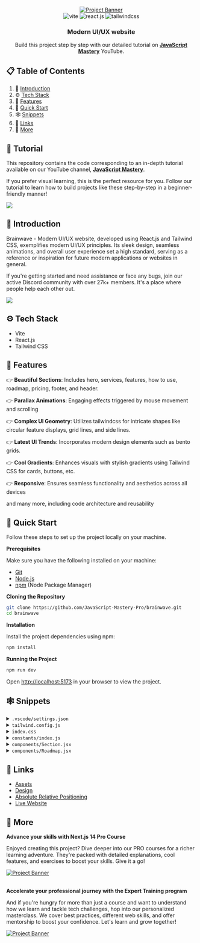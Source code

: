 <div align="center">
  <br />
    <a href="https://youtu.be/B91wc5dCEBA" target="_blank">
      <img src="https://i.ibb.co/Kqdv8j1/Image-from.png" alt="Project Banner">
    </a>
  <br />

  <div>
    <img src="https://img.shields.io/badge/-Vite-black?style=for-the-badge&logoColor=white&logo=vite&color=646CFF" alt="vite" />
    <img src="https://img.shields.io/badge/-React_JS-black?style=for-the-badge&logoColor=white&logo=react&color=61DAFB" alt="react.js" />
    <img src="https://img.shields.io/badge/-Tailwind_CSS-black?style=for-the-badge&logoColor=white&logo=tailwindcss&color=06B6D4" alt="tailwindcss" />
  </div>

  <h3 align="center">Modern UI/UX website</h3>

   <div align="center">
     Build this project step by step with our detailed tutorial on <a href="https://www.youtube.com/@javascriptmastery/videos" target="_blank"><b>JavaScript Mastery</b></a> YouTube.
    </div>
</div>

## 📋 <a name="table">Table of Contents</a>

1. 🤖 [Introduction](#introduction)
2. ⚙️ [Tech Stack](#tech-stack)
3. 🔋 [Features](#features)
4. 🤸 [Quick Start](#quick-start)
5. 🕸️ [Snippets](#snippets)
6. 🔗 [Links](#links)
7. 🚀 [More](#more)

## 🚨 Tutorial

This repository contains the code corresponding to an in-depth tutorial available on our YouTube channel, <a href="https://www.youtube.com/@javascriptmastery/videos" target="_blank"><b>JavaScript Mastery</b></a>.

If you prefer visual learning, this is the perfect resource for you. Follow our tutorial to learn how to build projects like these step-by-step in a beginner-friendly manner!

<a href="https://youtu.be/B91wc5dCEBA" target="_blank"><img src="https://github.com/sujatagunale/EasyRead/assets/151519281/1736fca5-a031-4854-8c09-bc110e3bc16d" /></a>

## <a name="introduction">🤖 Introduction</a>

Brainwave - Modern UI/UX website, developed using React.js and Tailwind CSS, exemplifies modern UI/UX principles. Its sleek design, seamless animations, and overall user experience set a high standard, serving as a reference or inspiration for future modern applications or websites in general.

If you're getting started and need assistance or face any bugs, join our active Discord community with over 27k+ members. It's a place where people help each other out.

<a href="https://discord.com/invite/n6EdbFJ" target="_blank"><img src="https://github.com/sujatagunale/EasyRead/assets/151519281/618f4872-1e10-42da-8213-1d69e486d02e" /></a>

## <a name="tech-stack">⚙️ Tech Stack</a>

- Vite
- React.js
- Tailwind CSS

## <a name="features">🔋 Features</a>

👉 **Beautiful Sections**: Includes hero, services, features, how to use, roadmap, pricing, footer, and header.

👉 **Parallax Animations**: Engaging effects triggered by mouse movement and scrolling

👉 **Complex UI Geometry**: Utilizes tailwindcss for intricate shapes like circular feature displays, grid lines, and side lines.

👉 **Latest UI Trends**: Incorporates modern design elements such as bento grids.

👉 **Cool Gradients**: Enhances visuals with stylish gradients using Tailwind CSS for cards, buttons, etc.

👉 **Responsive**: Ensures seamless functionality and aesthetics across all devices

and many more, including code architecture and reusability

## <a name="quick-start">🤸 Quick Start</a>

Follow these steps to set up the project locally on your machine.

**Prerequisites**

Make sure you have the following installed on your machine:

- [Git](https://git-scm.com/)
- [Node.js](https://nodejs.org/en)
- [npm](https://www.npmjs.com/) (Node Package Manager)

**Cloning the Repository**

```bash
git clone https://github.com/JavaScript-Mastery-Pro/brainwave.git
cd brainwave
```

**Installation**

Install the project dependencies using npm:

```bash
npm install
```

**Running the Project**

```bash
npm run dev
```

Open [http://localhost:5173](http://localhost:5173) in your browser to view the project.

## <a name="snippets">🕸️ Snippets</a>

<details>
<summary><code>.vscode/settings.json</code></summary>

```json
{
	"editor.defaultFormatter": "esbenp.prettier-vscode",
	"editor.formatOnSave": true,
	"editor.codeActionsOnSave": {
		"source.fixAll.eslint": "explicit",
		"source.addMissingImports": "explicit"
	},
	"prettier.tabWidth": 2,
	"prettier.useTabs": false,
	"prettier.semi": true,
	"prettier.singleQuote": false,
	"prettier.jsxSingleQuote": false,
	"prettier.trailingComma": "es5",
	"prettier.arrowParens": "always",
	"[javascriptreact]": {
		"editor.defaultFormatter": "esbenp.prettier-vscode"
	},
	"[css]": {
		"editor.defaultFormatter": "vscode.css-language-features"
	},
	"[svg]": {
		"editor.defaultFormatter": "jock.svg"
	}
}
```

</details>

<details>
<summary><code>tailwind.config.js</code></summary>

```javascript
/** @type {import('tailwindcss').Config} */
import { fontFamily } from "tailwindcss/defaultTheme";
import plugin from "tailwindcss/plugin";

export default {
	content: [
		"./index.html",
		"./src/**/*.{js,ts,jsx,tsx}",
		"./public/assets/**/*.{js,ts,jsx,tsx}",
	],
	theme: {
		extend: {
			colors: {
				color: {
					1: "#AC6AFF",
					2: "#FFC876",
					3: "#FF776F",
					4: "#7ADB78",
					5: "#858DFF",
					6: "#FF98E2",
				},
				stroke: {
					1: "#26242C",
				},
				n: {
					1: "#FFFFFF",
					2: "#CAC6DD",
					3: "#ADA8C3",
					4: "#757185",
					5: "#3F3A52",
					6: "#252134",
					7: "#15131D",
					8: "#0E0C15",
					9: "#474060",
					10: "#43435C",
					11: "#1B1B2E",
					12: "#2E2A41",
					13: "#6C7275",
				},
			},
			fontFamily: {
				sans: ["var(--font-sora)", ...fontFamily.sans],
				code: "var(--font-code)",
				grotesk: "var(--font-grotesk)",
			},
			letterSpacing: {
				tagline: ".15em",
			},
			spacing: {
				0.25: "0.0625rem",
				7.5: "1.875rem",
				15: "3.75rem",
			},
			opacity: {
				15: ".15",
			},
			transitionDuration: {
				DEFAULT: "200ms",
			},
			transitionTimingFunction: {
				DEFAULT: "linear",
			},
			zIndex: {
				1: "1",
				2: "2",
				3: "3",
				4: "4",
				5: "5",
			},
			borderWidth: {
				DEFAULT: "0.0625rem",
			},
			backgroundImage: {
				"radial-gradient": "radial-gradient(var(--tw-gradient-stops))",
				"conic-gradient":
					"conic-gradient(from 225deg, #FFC876, #79FFF7, #9F53FF, #FF98E2, #FFC876)",
				"benefit-card-1": "url(assets/benefits/card-1.svg)",
				"benefit-card-2": "url(assets/benefits/card-2.svg)",
				"benefit-card-3": "url(assets/benefits/card-3.svg)",
				"benefit-card-4": "url(assets/benefits/card-4.svg)",
				"benefit-card-5": "url(assets/benefits/card-5.svg)",
				"benefit-card-6": "url(assets/benefits/card-6.svg)",
			},
		},
	},
	plugins: [
		plugin(function ({ addBase, addComponents, addUtilities }) {
			addBase({});
			addComponents({
				".container": {
					"@apply max-w-[77.5rem] mx-auto px-5 md:px-10 lg:px-15 xl:max-w-[87.5rem]":
						{},
				},
				".h1": {
					"@apply font-semibold text-[2.5rem] leading-[3.25rem] md:text-[2.75rem] md:leading-[3.75rem] lg:text-[3.25rem] lg:leading-[4.0625rem] xl:text-[3.75rem] xl:leading-[4.5rem]":
						{},
				},
				".h2": {
					"@apply text-[1.75rem] leading-[2.5rem] md:text-[2rem] md:leading-[2.5rem] lg:text-[2.5rem] lg:leading-[3.5rem] xl:text-[3rem] xl:leading-tight":
						{},
				},
				".h3": {
					"@apply text-[2rem] leading-normal md:text-[2.5rem]": {},
				},
				".h4": {
					"@apply text-[2rem] leading-normal": {},
				},
				".h5": {
					"@apply text-2xl leading-normal": {},
				},
				".h6": {
					"@apply font-semibold text-lg leading-8": {},
				},
				".body-1": {
					"@apply text-[0.875rem] leading-[1.5rem] md:text-[1rem] md:leading-[1.75rem] lg:text-[1.25rem] lg:leading-8":
						{},
				},
				".body-2": {
					"@apply font-light text-[0.875rem] leading-6 md:text-base": {},
				},
				".caption": {
					"@apply text-sm": {},
				},
				".tagline": {
					"@apply font-grotesk font-light text-xs tracking-tagline uppercase":
						{},
				},
				".quote": {
					"@apply font-code text-lg leading-normal": {},
				},
				".button": {
					"@apply font-code text-xs font-bold uppercase tracking-wider": {},
				},
			});
			addUtilities({
				".tap-highlight-color": {
					"-webkit-tap-highlight-color": "rgba(0, 0, 0, 0)",
				},
			});
		}),
	],
};
```

</details>

<details>
<summary><code>index.css</code></summary>

```css
@import url("https://fonts.googleapis.com/css2?family=Sora:wght@300;400;600&display=swap");
@import url("https://fonts.googleapis.com/css2?family=Source+Code+Pro:wght@400;600;700&display=swap");
@import url("https://fonts.googleapis.com/css2?family=Space+Grotesk:wght@300&display=swap");

@tailwind base;
@tailwind components;
@tailwind utilities;

:root {
	--font-sora: "Sora", sans-serif;
	--font-code: "Source Code Pro", monospace;
	--font-grotesk: "Space Grotesk", sans-serif;
}

* {
	scroll-behavior: smooth;
}

@layer base {
	body {
		@apply font-sans bg-n-8 text-n-1 text-base;
	}
}

.rotate-45 {
	@apply rotate-[45deg];
}

.rotate-90 {
	@apply rotate-[90deg];
}

.rotate-135 {
	@apply rotate-[135deg];
}

.rotate-180 {
	@apply rotate-[180deg];
}

.rotate-225 {
	@apply rotate-[225deg];
}

.rotate-270 {
	@apply rotate-[270deg];
}

.rotate-315 {
	@apply rotate-[315deg];
}

.rotate-360 {
	@apply rotate-[360deg];
}

.-rotate-45 {
	@apply rotate-[-45deg];
}

.-rotate-90 {
	@apply rotate-[-90deg];
}

.-rotate-135 {
	@apply rotate-[-135deg];
}

.-rotate-180 {
	@apply rotate-[-180deg];
}

.-rotate-225 {
	@apply rotate-[-225deg];
}

.-rotate-270 {
	@apply rotate-[-270deg];
}

.-rotate-315 {
	@apply rotate-[-315deg];
}

.-rotate-360 {
	@apply rotate-[-360deg];
}
```

</details>

<details>
<summary><code>constants/index.js</code></summary>

```javascript
import {
	benefitIcon1,
	benefitIcon2,
	benefitIcon3,
	benefitIcon4,
	benefitImage2,
	chromecast,
	disc02,
	discord,
	discordBlack,
	facebook,
	figma,
	file02,
	framer,
	homeSmile,
	instagram,
	notification2,
	notification3,
	notification4,
	notion,
	photoshop,
	plusSquare,
	protopie,
	raindrop,
	recording01,
	recording03,
	roadmap1,
	roadmap2,
	roadmap3,
	roadmap4,
	searchMd,
	slack,
	sliders04,
	telegram,
	twitter,
	yourlogo,
} from "../../public/assets";

export const navigation = [
	{
		id: "0",
		title: "Features",
		url: "#features",
	},
	{
		id: "1",
		title: "Pricing",
		url: "#pricing",
	},
	{
		id: "2",
		title: "How to use",
		url: "#how-to-use",
	},
	{
		id: "3",
		title: "Roadmap",
		url: "#roadmap",
	},
	{
		id: "4",
		title: "New account",
		url: "#signup",
		onlyMobile: true,
	},
	{
		id: "5",
		title: "Sign in",
		url: "#login",
		onlyMobile: true,
	},
];

export const heroIcons = [homeSmile, file02, searchMd, plusSquare];

export const notificationImages = [notification4, notification3, notification2];

export const companyLogos = [yourlogo, yourlogo, yourlogo, yourlogo, yourlogo];

export const brainwaveServices = [
	"Photo generating",
	"Photo enhance",
	"Seamless Integration",
];

export const brainwaveServicesIcons = [
	recording03,
	recording01,
	disc02,
	chromecast,
	sliders04,
];

export const roadmap = [
	{
		id: "0",
		title: "Voice recognition",
		text: "Enable the chatbot to understand and respond to voice commands, making it easier for users to interact with the app hands-free.",
		date: "May 2023",
		status: "done",
		imageUrl: roadmap1,
		colorful: true,
	},
	{
		id: "1",
		title: "Gamification",
		text: "Add game-like elements, such as badges or leaderboards, to incentivize users to engage with the chatbot more frequently.",
		date: "May 2023",
		status: "progress",
		imageUrl: roadmap2,
	},
	{
		id: "2",
		title: "Chatbot customization",
		text: "Allow users to customize the chatbot's appearance and behavior, making it more engaging and fun to interact with.",
		date: "May 2023",
		status: "done",
		imageUrl: roadmap3,
	},
	{
		id: "3",
		title: "Integration with APIs",
		text: "Allow the chatbot to access external data sources, such as weather APIs or news APIs, to provide more relevant recommendations.",
		date: "May 2023",
		status: "progress",
		imageUrl: roadmap4,
	},
];

export const collabText =
	"With smart automation and top-notch security, it's the perfect solution for teams looking to work smarter.";

export const collabContent = [
	{
		id: "0",
		title: "Seamless Integration",
		text: collabText,
	},
	{
		id: "1",
		title: "Smart Automation",
	},
	{
		id: "2",
		title: "Top-notch Security",
	},
];

export const collabApps = [
	{
		id: "0",
		title: "Figma",
		icon: figma,
		width: 26,
		height: 36,
	},
	{
		id: "1",
		title: "Notion",
		icon: notion,
		width: 34,
		height: 36,
	},
	{
		id: "2",
		title: "Discord",
		icon: discord,
		width: 36,
		height: 28,
	},
	{
		id: "3",
		title: "Slack",
		icon: slack,
		width: 34,
		height: 35,
	},
	{
		id: "4",
		title: "Photoshop",
		icon: photoshop,
		width: 34,
		height: 34,
	},
	{
		id: "5",
		title: "Protopie",
		icon: protopie,
		width: 34,
		height: 34,
	},
	{
		id: "6",
		title: "Framer",
		icon: framer,
		width: 26,
		height: 34,
	},
	{
		id: "7",
		title: "Raindrop",
		icon: raindrop,
		width: 38,
		height: 32,
	},
];

export const pricing = [
	{
		id: "0",
		title: "Basic",
		description: "AI chatbot, personalized recommendations",
		price: "0",
		features: [
			"An AI chatbot that can understand your queries",
			"Personalized recommendations based on your preferences",
			"Ability to explore the app and its features without any cost",
		],
	},
	{
		id: "1",
		title: "Premium",
		description: "Advanced AI chatbot, priority support, analytics dashboard",
		price: "9.99",
		features: [
			"An advanced AI chatbot that can understand complex queries",
			"An analytics dashboard to track your conversations",
			"Priority support to solve issues quickly",
		],
	},
	{
		id: "2",
		title: "Enterprise",
		description: "Custom AI chatbot, advanced analytics, dedicated account",
		price: null,
		features: [
			"An AI chatbot that can understand your queries",
			"Personalized recommendations based on your preferences",
			"Ability to explore the app and its features without any cost",
		],
	},
];

export const benefits = [
	{
		id: "0",
		title: "Ask anything",
		text: "Lets users quickly find answers to their questions without having to search through multiple sources.",
		backgroundUrl: "assets/benefits/card-1.svg",
		iconUrl: benefitIcon1,
		imageUrl: benefitImage2,
	},
	{
		id: "1",
		title: "Improve everyday",
		text: "The app uses natural language processing to understand user queries and provide accurate and relevant responses.",
		backgroundUrl: "assets/benefits/card-2.svg",
		iconUrl: benefitIcon2,
		imageUrl: benefitImage2,
		light: true,
	},
	{
		id: "2",
		title: "Connect everywhere",
		text: "Connect with the AI chatbot from anywhere, on any device, making it more accessible and convenient.",
		backgroundUrl: "assets/benefits/card-3.svg",
		iconUrl: benefitIcon3,
		imageUrl: benefitImage2,
	},
	{
		id: "3",
		title: "Fast responding",
		text: "Lets users quickly find answers to their questions without having to search through multiple sources.",
		backgroundUrl: "assets/benefits/card-4.svg",
		iconUrl: benefitIcon4,
		imageUrl: benefitImage2,
		light: true,
	},
	{
		id: "4",
		title: "Ask anything",
		text: "Lets users quickly find answers to their questions without having to search through multiple sources.",
		backgroundUrl: "assets/benefits/card-5.svg",
		iconUrl: benefitIcon1,
		imageUrl: benefitImage2,
	},
	{
		id: "5",
		title: "Improve everyday",
		text: "The app uses natural language processing to understand user queries and provide accurate and relevant responses.",
		backgroundUrl: "assets/benefits/card-6.svg",
		iconUrl: benefitIcon2,
		imageUrl: benefitImage2,
	},
];

export const socials = [
	{
		id: "0",
		title: "Discord",
		iconUrl: discordBlack,
		url: "#",
	},
	{
		id: "1",
		title: "Twitter",
		iconUrl: twitter,
		url: "#",
	},
	{
		id: "2",
		title: "Instagram",
		iconUrl: instagram,
		url: "#",
	},
	{
		id: "3",
		title: "Telegram",
		iconUrl: telegram,
		url: "#",
	},
	{
		id: "4",
		title: "Facebook",
		iconUrl: facebook,
		url: "#",
	},
];
```

</details>

<details>
<summary><code>components/Section.jsx</code></summary>

```javascript
import SectionSvg from "../../public/assets/svg/SectionSvg";

const Section = ({
	className,
	id,
	crosses,
	crossesOffset,
	customPaddings,
	children,
}) => (
	<div
		id={id}
		className={`relative 
    ${
			customPaddings ||
			`py-10 lg:py-16 xl:py-20 ${crosses ? "lg:py-32 xl:py-40" : ""}`
		} ${className || ""}`}
	>
		{children}

		<div className="hidden absolute top-0 left-5 w-0.25 h-full bg-stroke-1 pointer-events-none md:block lg:left-7.5 xl:left-10" />
		<div className="hidden absolute top-0 right-5 w-0.25 h-full bg-stroke-1 pointer-events-none md:block lg:right-7.5 xl:right-10" />

		{crosses && (
			<>
				<div
					className={`hidden absolute top-0 left-7.5 right-7.5 h-0.25 bg-stroke-1 ${
						crossesOffset && crossesOffset
					} pointer-events-none lg:block xl:left-10 right-10`}
				/>
				<SectionSvg crossesOffset={crossesOffset} />
			</>
		)}
	</div>
);

export default Section;
```

</details>

<details>
<summary><code>components/Roadmap.jsx</code></summary>

```javascript
import Button from "./Button";
import Heading from "./Heading";
import Section from "./Section";
import Tagline from "./TagLine";
import { roadmap } from "../constants";
import { check2, grid, loading1 } from "../../public/assets";
import { Gradient } from "./design/Roadmap";

const Roadmap = () => (
	<Section className="overflow-hidden" id="roadmap">
		<div className="container md:pb-10">
			<Heading tag="Ready to get started" title="What we’re working on" />

			<div className="relative grid gap-6 md:grid-cols-2 md:gap-4 md:pb-[7rem]">
				{roadmap.map((item) => {
					const status = item.status === "done" ? "Done" : "In progress";

					return (
						<div
							className={`md:flex even:md:translate-y-[7rem] p-0.25 rounded-[2.5rem] ${
								item.colorful ? "bg-conic-gradient" : "bg-n-6"
							}`}
							key={item.id}
						>
							<div className="relative p-8 bg-n-8 rounded-[2.4375rem] overflow-hidden xl:p-15">
								<div className="absolute top-0 left-0 max-w-full">
									<img
										className="w-full"
										src={grid}
										width={550}
										height={550}
										alt="Grid"
									/>
								</div>
								<div className="relative z-1">
									<div className="flex items-center justify-between max-w-[27rem] mb-8 md:mb-20">
										<Tagline>{item.date}</Tagline>

										<div className="flex items-center px-4 py-1 bg-n-1 rounded text-n-8">
											<img
												className="mr-2.5"
												src={item.status === "done" ? check2 : loading1}
												width={16}
												height={16}
												alt={status}
											/>
											<div className="tagline">{status}</div>
										</div>
									</div>

									<div className="mb-10 -my-10 -mx-15">
										<img
											className="w-full"
											src={item.imageUrl}
											width={628}
											height={426}
											alt={item.title}
										/>
									</div>
									<h4 className="h4 mb-4">{item.title}</h4>
									<p className="body-2 text-n-4">{item.text}</p>
								</div>
							</div>
						</div>
					);
				})}

				<Gradient />
			</div>

			<div className="flex justify-center mt-12 md:mt-15 xl:mt-20">
				<Button href="/roadmap">Our roadmap</Button>
			</div>
		</div>
	</Section>
);

export default Roadmap;
```

</details>

## <a name="links">🔗 Links</a>

- [Assets](https://drive.google.com/file/d/1JKzwPl_hnpjIlNbwfjMagb4HosxnyXbf/view?usp=sharing)
- [Design](https://drive.google.com/file/d/15WJMOchujvaQ7Kg9e0nGeGR7G7JOeX1K/view?usp=sharing)
- [Absolute Relative Positioning](https://css-tricks.com/absolute-positioning-inside-relative-positioning/)
- [Live Website](https://jsm-brainwave.com/)

## <a name="more">🚀 More</a>

**Advance your skills with Next.js 14 Pro Course**

Enjoyed creating this project? Dive deeper into our PRO courses for a richer learning adventure. They're packed with detailed explanations, cool features, and exercises to boost your skills. Give it a go!

<a href="https://jsmastery.pro/next14" target="_blank">
<img src="https://github.com/sujatagunale/EasyRead/assets/151519281/557837ce-f612-4530-ab24-189e75133c71" alt="Project Banner">
</a>

<br />
<br />

**Accelerate your professional journey with the Expert Training program**

And if you're hungry for more than just a course and want to understand how we learn and tackle tech challenges, hop into our personalized masterclass. We cover best practices, different web skills, and offer mentorship to boost your confidence. Let's learn and grow together!

<a href="https://www.jsmastery.pro/masterclass" target="_blank">
<img src="https://github.com/sujatagunale/EasyRead/assets/151519281/fed352ad-f27b-400d-9b8f-c7fe628acb84" alt="Project Banner">
</a>

#
